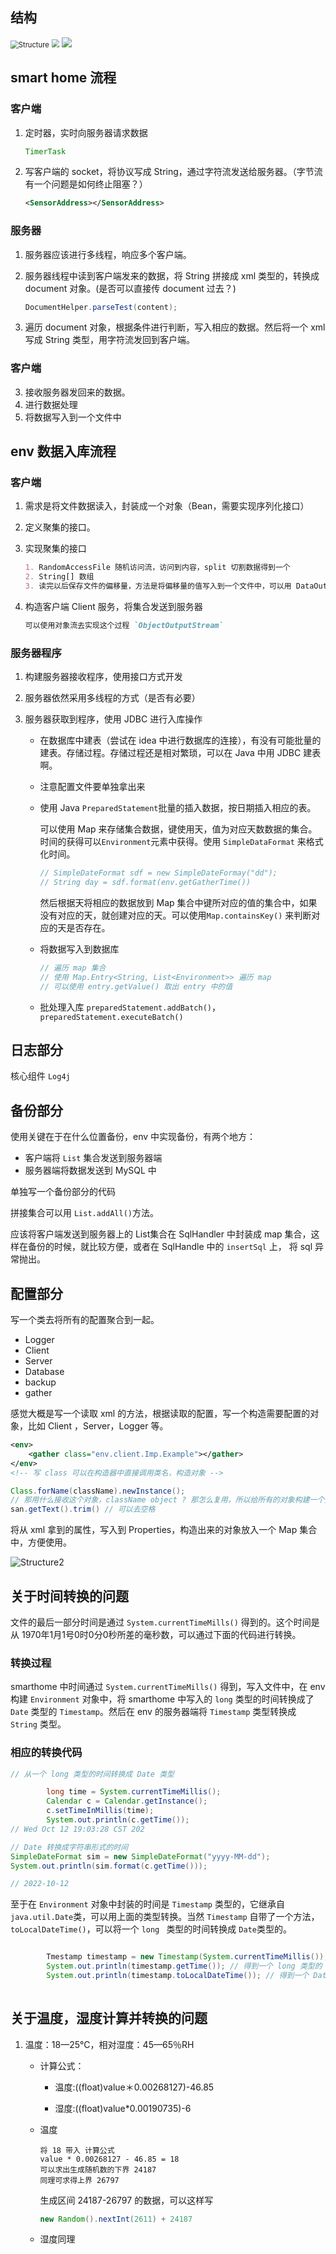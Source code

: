 ## 结构

<img src="E:/MavenProjects/SmartHome/Docs/images/Structure.png" alt="Structure" style="zoom: 80%;" />
<img src="images/Structure.png" style="zoom: 80%;" />
<img src="docs/images/Structure.png" />

## smart home 流程

### 客户端

1. 定时器，实时向服务器请求数据

   ```java
   TimerTask
   ```

2. 写客户端的 socket，将协议写成 String，通过字符流发送给服务器。（字节流有一个问题是如何终止阻塞？）

   ```xml
   <SensorAddress></SensorAddress>
   ```

### 服务器

1. 服务器应该进行多线程，响应多个客户端。

2. 服务器线程中读到客户端发来的数据，将 String 拼接成 xml 类型的，转换成document 对象。(是否可以直接传 document 过去？)

   ```java
   DocumentHelper.parseTest(content);
   ```

3. 遍历 document 对象，根据条件进行判断，写入相应的数据。然后将一个 xml 写成 String 类型，用字符流发回到客户端。

### 客户端

3. 接收服务器发回来的数据。
4. 进行数据处理
5. 将数据写入到一个文件中

##  env 数据入库流程

### 客户端

1. 需求是将文件数据读入，封装成一个对象（Bean，需要实现序列化接口）

2. 定义聚集的接口。

3. 实现聚集的接口

   ```markdown
   1. RandomAccessFile 随机访问流，访问到内容，split 切割数据得到一个
   2. String[] 数组
   3. 读完以后保存文件的偏移量，方法是将偏移量的值写入到一个文件中，可以用 DataOutputStream
   ```
   
4. 构造客户端 Client 服务，将集合发送到服务器

   ```markdown
   可以使用对象流去实现这个过程 `ObjectOutputStream`
   ```

### 服务器程序

1. 构建服务器接收程序，使用接口方式开发

2. 服务器依然采用多线程的方式（是否有必要）

3. 服务器获取到程序，使用 JDBC 进行入库操作

   - 在数据库中建表（尝试在 idea 中进行数据库的连接），有没有可能批量的建表。存储过程。存储过程还是相对繁琐，可以在 Java 中用 JDBC 建表啊。

   - 注意配置文件要单独拿出来

   - 使用 Java  `PreparedStatement`批量的插入数据，按日期插入相应的表。

     可以使用 Map 来存储集合数据，键使用天，值为对应天数数据的集合。时间的获得可以`Environment`元素中获得。使用 `SimpleDataFormat` 来格式化时间。

     ```java
     // SimpleDateFormat sdf = new SimpleDateFormay("dd");
     // String day = sdf.format(env.getGatherTime())
     ```

     然后根据天将相应的数据放到 Map 集合中键所对应的值的集合中，如果没有对应的天，就创建对应的天。可以使用`Map.containsKey()` 来判断对应的天是否存在。

   - 将数据写入到数据库

     ```java
     // 遍历 map 集合
     // 使用 Map.Entry<String, List<Environment>> 遍历 map
     // 可以使用 entry.getValue() 取出 entry 中的值
     ```

   - 批处理入库 `preparedStatement.addBatch()`，`preparedStatement.executeBatch()`

## 日志部分

核心组件 `Log4j`

## 备份部分

使用关键在于在什么位置备份，env 中实现备份，有两个地方：

* 客户端将 `List` 集合发送到服务器端
* 服务器端将数据发送到 MySQL 中

单独写一个备份部分的代码

拼接集合可以用 `List.addAll()`方法。

应该将客户端发送到服务器上的 List集合在 SqlHandler 中封装成 map 集合，这样在备份的时候，就比较方便，或者在 SqlHandle 中的 `insertSql` 上，
将 sql 异常抛出。
## 配置部分

写一个类去将所有的配置聚合到一起。

* Logger
* Client
* Server
* Database
* backup
* gather

感觉大概是写一个读取 xml 的方法，根据读取的配置，写一个构造需要配置的对象，比如 Client ，Server，Logger 等。

```xml
<env>
    <gather class="env.client.Imp.Example"></gather>
</env>
<!-- 写 class 可以在构造器中直接调用类名，构造对象 -->
```

```java
Class.forName(className).newInstance();
// 那用什么接收这个对象，className object ? 那怎么复用，所以给所有的对象构建一个父接口
san.getText().trim() // 可以去空格
```

将从 xml 拿到的属性，写入到 Properties，构造出来的对象放入一个 Map 集合中，方便使用。

![Structure2](E:\笔记\笔记图片\Structure2.png)

## 关于时间转换的问题

文件的最后一部分时间是通过 `System.currentTimeMills()` 得到的。这个时间是从 1970年1月1号0时0分0秒所差的毫秒数，可以通过下面的代码进行转换。

### 转换过程

smarthome 中时间通过 `System.currentTimeMills()` 得到，写入文件中，在 env 构建 `Environment` 对象中，将 smarthome 中写入的 
`long` 类型的时间转换成了 `Date` 类型的 `Timestamp`。然后在 env 的服务器端将 `Timestamp` 类型转换成 `String` 类型。

### 相应的转换代码

```java
// 从一个 long 类型的时间转换成 Date 类型

        long time = System.currentTimeMillis();
        Calendar c = Calendar.getInstance();
        c.setTimeInMillis(time);
        System.out.println(c.getTime());
// Wed Oct 12 19:03:28 CST 202

// Date 转换成字符串形式的时间
SimpleDateFormat sim = new SimpleDateFormat("yyyy-MM-dd");
System.out.println(sim.format(c.getTime()));

// 2022-10-12
```

至于在 `Environment` 对象中封装的时间是 `Timestamp` 类型的，它继承自 `java.util.Date`类，可以用上面的类型转换。当然 `Timestamp` 自带了一个方法，`toLocalDateTime()`，可以将一个 `long ` 类型的时间转换成 `Date`类型的。

```java

		Tmestamp timestamp = new Timestamp(System.currentTimeMillis());
        System.out.println(timestamp.getTime()); // 得到一个 long 类型的
        System.out.println(timestamp.toLocalDateTime()); // 得到一个 Date 类型的
 
```



## 关于温度，湿度计算并转换的问题

1. 温度：18—25°C，相对湿度：45—65％RH

   * 计算公式：
     
     * 温度:((float)value＊0.00268127)-46.85
     
     * 湿度:((float)value*0.00190735)-6

   * 温度

     ```text
     将 18 带入 计算公式
     value * 0.00268127 - 46.85 = 18
     可以求出生成随机数的下界 24187
     同理可求得上界 26797
     ```

     生成区间 24187-26797 的数据，可以这样写

     ```java
     new Random().nextInt(2611) + 24187
     ```

   * 湿度同理



